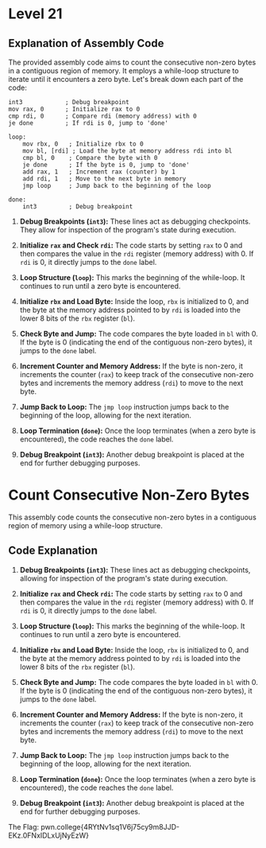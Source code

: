 # Level 21

## Explanation of Assembly Code

The provided assembly code aims to count the consecutive non-zero bytes in a contiguous region of memory. It employs a while-loop structure to iterate until it encounters a zero byte. Let's break down each part of the code:

```assembly
int3            ; Debug breakpoint
mov rax, 0      ; Initialize rax to 0
cmp rdi, 0      ; Compare rdi (memory address) with 0
je done         ; If rdi is 0, jump to 'done'

loop:
    mov rbx, 0   ; Initialize rbx to 0
    mov bl, [rdi] ; Load the byte at memory address rdi into bl
    cmp bl, 0    ; Compare the byte with 0
    je done      ; If the byte is 0, jump to 'done'
    add rax, 1   ; Increment rax (counter) by 1
    add rdi, 1   ; Move to the next byte in memory
    jmp loop     ; Jump back to the beginning of the loop

done:
    int3         ; Debug breakpoint
```

1. **Debug Breakpoints (`int3`):** These lines act as debugging checkpoints. They allow for inspection of the program's state during execution.

2. **Initialize `rax` and Check `rdi`:** The code starts by setting `rax` to 0 and then compares the value in the `rdi` register (memory address) with 0. If `rdi` is 0, it directly jumps to the `done` label.

3. **Loop Structure (`loop`):** This marks the beginning of the while-loop. It continues to run until a zero byte is encountered.

4. **Initialize `rbx` and Load Byte:** Inside the loop, `rbx` is initialized to 0, and the byte at the memory address pointed to by `rdi` is loaded into the lower 8 bits of the `rbx` register (`bl`).

5. **Check Byte and Jump:** The code compares the byte loaded in `bl` with 0. If the byte is 0 (indicating the end of the contiguous non-zero bytes), it jumps to the `done` label.

6. **Increment Counter and Memory Address:** If the byte is non-zero, it increments the counter (`rax`) to keep track of the consecutive non-zero bytes and increments the memory address (`rdi`) to move to the next byte.

7. **Jump Back to Loop:** The `jmp loop` instruction jumps back to the beginning of the loop, allowing for the next iteration.

8. **Loop Termination (`done`):** Once the loop terminates (when a zero byte is encountered), the code reaches the `done` label.

9. **Debug Breakpoint (`int3`):** Another debug breakpoint is placed at the end for further debugging purposes.


# Count Consecutive Non-Zero Bytes

This assembly code counts the consecutive non-zero bytes in a contiguous region of memory using a while-loop structure.

## Code Explanation

1. **Debug Breakpoints (`int3`):** These lines act as debugging checkpoints, allowing for inspection of the program's state during execution.

2. **Initialize `rax` and Check `rdi`:** The code starts by setting `rax` to 0 and then compares the value in the `rdi` register (memory address) with 0. If `rdi` is 0, it directly jumps to the `done` label.

3. **Loop Structure (`loop`):** This marks the beginning of the while-loop. It continues to run until a zero byte is encountered.

4. **Initialize `rbx` and Load Byte:** Inside the loop, `rbx` is initialized to 0, and the byte at the memory address pointed to by `rdi` is loaded into the lower 8 bits of the `rbx` register (`bl`).

5. **Check Byte and Jump:** The code compares the byte loaded in `bl` with 0. If the byte is 0 (indicating the end of the contiguous non-zero bytes), it jumps to the `done` label.

6. **Increment Counter and Memory Address:** If the byte is non-zero, it increments the counter (`rax`) to keep track of the consecutive non-zero bytes and increments the memory address (`rdi`) to move to the next byte.

7. **Jump Back to Loop:** The `jmp loop` instruction jumps back to the beginning of the loop, allowing for the next iteration.

8. **Loop Termination (`done`):** Once the loop terminates (when a zero byte is encountered), the code reaches the `done` label.

9. **Debug Breakpoint (`int3`):** Another debug breakpoint is placed at the end for further debugging purposes.


The Flag: pwn.college{4RYtNv1sq1V6j75cy9m8JJD-EKz.0FNxIDLxUjNyEzW}

